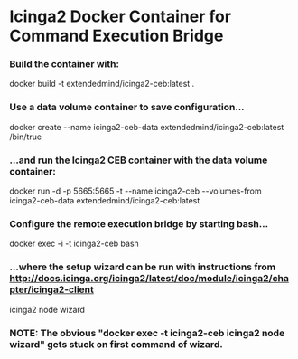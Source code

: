 # Icinga2 Docker Container for Command Execution Bridge

### Build the container with:
docker build -t extendedmind/icinga2-ceb:latest .

### Use a data volume container to save configuration...
docker create --name icinga2-ceb-data extendedmind/icinga2-ceb:latest /bin/true

### ...and run the Icinga2 CEB container with the data volume container:
docker run -d -p 5665:5665 -t --name icinga2-ceb --volumes-from icinga2-ceb-data extendedmind/icinga2-ceb:latest

### Configure the remote execution bridge by starting bash...
docker exec -i -t icinga2-ceb bash

### ...where the setup wizard can be run with instructions from http://docs.icinga.org/icinga2/latest/doc/module/icinga2/chapter/icinga2-client
icinga2 node wizard

### NOTE: The obvious "docker exec -t icinga2-ceb icinga2 node wizard" gets stuck on first command of wizard.
